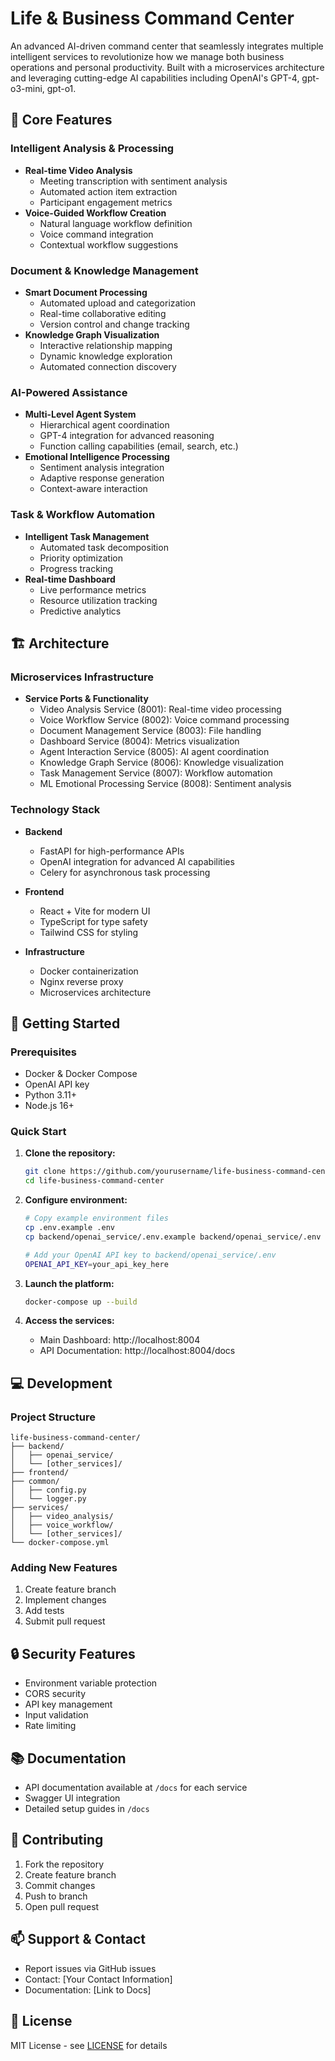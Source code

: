 # Life & Business Command Center

An advanced AI-driven command center that seamlessly integrates multiple intelligent services to revolutionize how we manage both business operations and personal productivity. Built with a microservices architecture and leveraging cutting-edge AI capabilities including OpenAI's GPT-4, gpt-o3-mini, gpt-o1.

## 🌟 Core Features

### Intelligent Analysis & Processing
- **Real-time Video Analysis**
  - Meeting transcription with sentiment analysis
  - Automated action item extraction
  - Participant engagement metrics
- **Voice-Guided Workflow Creation**
  - Natural language workflow definition
  - Voice command integration
  - Contextual workflow suggestions

### Document & Knowledge Management
- **Smart Document Processing**
  - Automated upload and categorization
  - Real-time collaborative editing
  - Version control and change tracking
- **Knowledge Graph Visualization**
  - Interactive relationship mapping
  - Dynamic knowledge exploration
  - Automated connection discovery

### AI-Powered Assistance
- **Multi-Level Agent System**
  - Hierarchical agent coordination
  - GPT-4 integration for advanced reasoning
  - Function calling capabilities (email, search, etc.)
- **Emotional Intelligence Processing**
  - Sentiment analysis integration
  - Adaptive response generation
  - Context-aware interaction

### Task & Workflow Automation
- **Intelligent Task Management**
  - Automated task decomposition
  - Priority optimization
  - Progress tracking
- **Real-time Dashboard**
  - Live performance metrics
  - Resource utilization tracking
  - Predictive analytics

## 🏗 Architecture

### Microservices Infrastructure
- **Service Ports & Functionality**
  - Video Analysis Service (8001): Real-time video processing
  - Voice Workflow Service (8002): Voice command processing
  - Document Management Service (8003): File handling
  - Dashboard Service (8004): Metrics visualization
  - Agent Interaction Service (8005): AI agent coordination
  - Knowledge Graph Service (8006): Knowledge visualization
  - Task Management Service (8007): Workflow automation
  - ML Emotional Processing Service (8008): Sentiment analysis

### Technology Stack
- **Backend**
  - FastAPI for high-performance APIs
  - OpenAI integration for advanced AI capabilities
  - Celery for asynchronous task processing
  
- **Frontend**
  - React + Vite for modern UI
  - TypeScript for type safety
  - Tailwind CSS for styling
  
- **Infrastructure**
  - Docker containerization
  - Nginx reverse proxy
  - Microservices architecture

## 🚀 Getting Started

### Prerequisites
- Docker & Docker Compose
- OpenAI API key
- Python 3.11+
- Node.js 16+

### Quick Start
1. **Clone the repository:**
   ```bash
   git clone https://github.com/yourusername/life-business-command-center.git
   cd life-business-command-center
   ```

2. **Configure environment:**
   ```bash
   # Copy example environment files
   cp .env.example .env
   cp backend/openai_service/.env.example backend/openai_service/.env
   
   # Add your OpenAI API key to backend/openai_service/.env
   OPENAI_API_KEY=your_api_key_here
   ```

3. **Launch the platform:**
   ```bash
   docker-compose up --build
   ```

4. **Access the services:**
   - Main Dashboard: http://localhost:8004
   - API Documentation: http://localhost:8004/docs

## 💻 Development

### Project Structure
```
life-business-command-center/
├── backend/
│   ├── openai_service/
│   └── [other_services]/
├── frontend/
├── common/
│   ├── config.py
│   └── logger.py
├── services/
│   ├── video_analysis/
│   ├── voice_workflow/
│   └── [other_services]/
└── docker-compose.yml
```

### Adding New Features
1. Create feature branch
2. Implement changes
3. Add tests
4. Submit pull request

## 🔒 Security Features
- Environment variable protection
- CORS security
- API key management
- Input validation
- Rate limiting

## 📚 Documentation
- API documentation available at `/docs` for each service
- Swagger UI integration
- Detailed setup guides in `/docs`

## 🤝 Contributing
1. Fork the repository
2. Create feature branch
3. Commit changes
4. Push to branch
5. Open pull request

## 📫 Support & Contact
- Report issues via GitHub issues
- Contact: [Your Contact Information]
- Documentation: [Link to Docs]

## 📜 License
MIT License - see [LICENSE](LICENSE) for details
